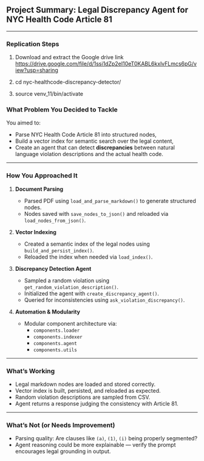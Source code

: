 ## Project Summary: Legal Discrepancy Agent for NYC Health Code Article 81

---

### Replication Steps

1. Download and extract the Google drive link https://drive.google.com/file/d/1ssi1dZp2eI10eT0KABL6kxlvFLmcs6pG/view?usp=sharing

2. cd nyc-healthcode-discrepancy-detector/

3. source venv_11/bin/activate


### What Problem You Decided to Tackle

You aimed to:
- Parse NYC Health Code Article 81 into structured nodes,
- Build a vector index for semantic search over the legal content,
- Create an agent that can detect **discrepancies** between natural language violation descriptions and the actual health code.

---

### How You Approached It

1. **Document Parsing**
   - Parsed PDF using `load_and_parse_markdown()` to generate structured nodes.
   - Nodes saved with `save_nodes_to_json()` and reloaded via `load_nodes_from_json()`.

2. **Vector Indexing**
   - Created a semantic index of the legal nodes using `build_and_persist_index()`.
   - Reloaded the index when needed via `load_index()`.

3. **Discrepancy Detection Agent**
   - Sampled a random violation using `get_random_violation_description()`.
   - Initialized the agent with `create_discrepancy_agent()`.
   - Queried for inconsistencies using `ask_violation_discrepancy()`.

4. **Automation & Modularity**
   - Modular component architecture via:
     - `components.loader`
     - `components.indexer`
     - `components.agent`
     - `components.utils`

---

### What’s Working

- Legal markdown nodes are loaded and stored correctly.
- Vector index is built, persisted, and reloaded as expected.
- Random violation descriptions are sampled from CSV.
- Agent returns a response judging the consistency with Article 81.

---

### What’s Not (or Needs Improvement)

- Parsing quality: Are clauses like `(a)`, `(1)`, `(i)` being properly segmented?
- Agent reasoning could be more explainable — verify the prompt encourages legal grounding in output.


